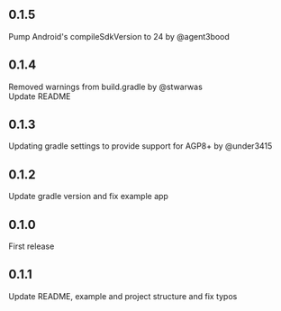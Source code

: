 ## 0.1.5
Pump Android's compileSdkVersion to 24 by @agent3bood

## 0.1.4
Removed warnings from build.gradle by @stwarwas \
Update README

## 0.1.3
Updating gradle settings to provide support for AGP8+ by @under3415

## 0.1.2
Update gradle version and fix example app

## 0.1.0
First release

## 0.1.1
Update README, example and project structure and fix typos
